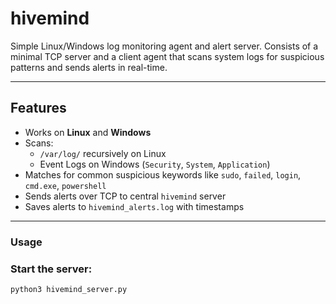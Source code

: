 # hivemind


 Simple Linux/Windows log monitoring agent and alert server. 
 Consists of a minimal TCP server and a client agent that scans system logs for suspicious patterns and sends alerts in real-time.

---

## Features

- Works on **Linux** and **Windows**
- Scans:
  - `/var/log/` recursively on Linux
  - Event Logs on Windows (`Security`, `System`, `Application`)
- Matches for common suspicious keywords like `sudo`, `failed`, `login`, `cmd.exe`, `powershell`
- Sends alerts over TCP to central `hivemind` server
- Saves alerts to `hivemind_alerts.log` with timestamps

---

### Usage

### Start the server:
```bash
python3 hivemind_server.py
